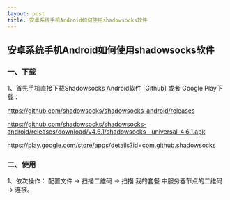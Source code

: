```yaml
---
layout: post
title: 安卓系统手机Android如何使用shadowsocks软件
---
```


## 安卓系统手机Android如何使用shadowsocks软件

### 一、下载

1、首先手机直接下载Shadowsocks Android软件 [Github] 或者 Google Play下载：

https://github.com/shadowsocks/shadowsocks-android/releases

https://github.com/shadowsocks/shadowsocks-android/releases/download/v4.6.1/shadowsocks--universal-4.6.1.apk

https://play.google.com/store/apps/details?id=com.github.shadowsocks

### 二、使用

1、依次操作： 配置文件 -> 扫描二维码 -> 扫描 我的套餐 中服务器节点的二维码 -> 连接。
